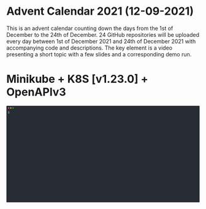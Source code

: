 #  Advent Calendar 2021 (12-09-2021)

This is an advent calendar counting down the days from the 1st of December to
the 24th of December. 24 GitHub repositories will be uploaded every day between
1st of December 2021 and 24th of December 2021 with accompanying code and
descriptions. The key element is a video presenting a short topic with a few
slides and a corresponding demo run.

#  Minikube + K8S [v1.23.0] + OpenAPIv3

![Actions](./actions-2021-12-09.svg)